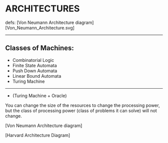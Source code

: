 # ARCHITECTURES

defs:
[Von Neumann Architecture diagram][Von_Neumann_Architecture.svg]


-------------------------------------
## Classes of Machines:
  * Combinatorial Logic
  * Finite State Automata
  * Push Down Automata
  * Linear Bound Automata
  * Turing Machine
  ---------------------------
  * (Turing Machine + Oracle)

You can change the size of the resources to change the processing power, but
the class of processing power (class of problems it can solve) will not change.

[Von Neumann Architecture diagram]

[Harvard Architecture Diagram]






